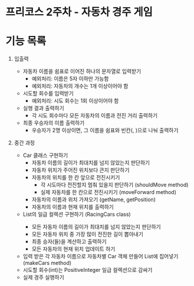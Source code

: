 <h1> 프리코스 2주차 - 자동차 경주 게임 </h1>

<h1> 기능 목록 </h1>

1. 입출력
    - 자동차 이름을 쉼표로 이어진 하나의 문자열로 입력받기
        - 예외처리: 이름은 5자 이하만 가능함
        - 예외처리: 자동차의 개수는 1개 이상이어야 함
    - 시도할 회수를 입력받기
        - 예외처리: 시도 회수는 1회 이상이어야 함
    - 실행 결과 출력하기
        - 각 시도 회수마다 모든 자동차의 이름과 전진 거리 출력하기
    - 최종 우승자의 이름 출력하기
        - 우승자가 2명 이상이면, 그 이름을 쉼표와 빈칸(, )으로 나눠 출력하기 

2. 중간 과정
    - Car 클래스 구현하기
        - 자동차 이름의 길이가 최대치를 넘지 않았는지 판단하기
        - 자동차 위치가 주어진 위치보다 큰지 판단하기 
        - 자동차의 위치를 한 칸 앞으로 전진시키기
            - 각 시도마다 전진할지 멈춰 있을지 판단하기 (shouldMove method)
            - 실제 자동차를 한 칸으로 전진시키기 (moveForward method)
        - 자동차의 이름과 위치 가져오기 (getName, getPosition)
        - 자동차의 이름과 현재 위치를 출력하기
    - List<Car>의 일급 컬렉션 구현하기 (RacingCars class)
        - 모든 자동차 이름의 길이가 최대치를 넘지 않았는지 판단하기
        - 모든 자동차 위치 중 가장 많이 전진한 길이 뽑아내기
        - 최종 승자(들)을 계산하고 출력하기 
        - 모든 자동차의 현재 위치 업데이트 하기
    - 입력 받은 각 자동차 이름으로 자동차별 Car 객체 만들어 List<Car>에 집어넣기 (makeCars method)
    - 시도할 회수(int)는 PositiveInteger 일급 컬렉션으로 감싸기
    - 실제 경주 실행하기